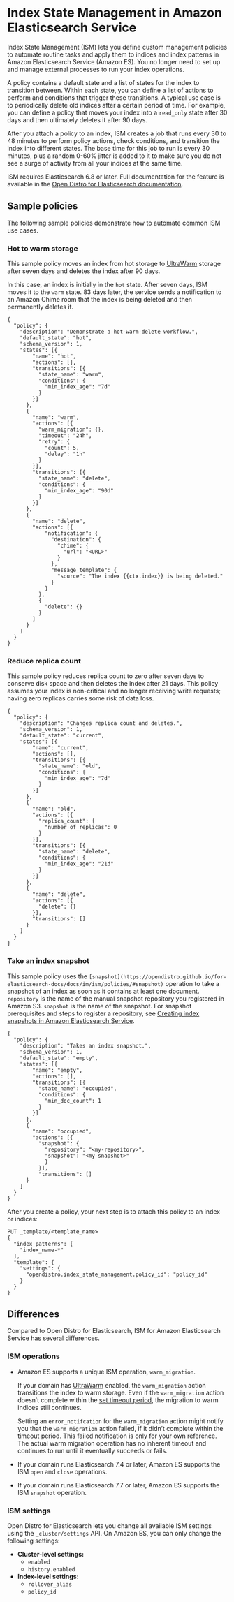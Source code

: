 # Index State Management in Amazon Elasticsearch Service<a name="ism"></a>

Index State Management \(ISM\) lets you define custom management policies to automate routine tasks and apply them to indices and index patterns in Amazon Elasticsearch Service \(Amazon ES\)\. You no longer need to set up and manage external processes to run your index operations\.

A policy contains a default state and a list of states for the index to transition between\. Within each state, you can define a list of actions to perform and conditions that trigger these transitions\. A typical use case is to periodically delete old indices after a certain period of time\. For example, you can define a policy that moves your index into a `read_only` state after 30 days and then ultimately deletes it after 90 days\.

After you attach a policy to an index, ISM creates a job that runs every 30 to 48 minutes to perform policy actions, check conditions, and transition the index into different states\. The base time for this job to run is every 30 minutes, plus a random 0\-60% jitter is added to it to make sure you do not see a surge of activity from all your indices at the same time\.

ISM requires Elasticsearch 6\.8 or later\. Full documentation for the feature is available in the [Open Distro for Elasticsearch documentation](https://opendistro.github.io/for-elasticsearch-docs/docs/im/ism/)\.

## Sample policies<a name="ism-example"></a>

The following sample policies demonstrate how to automate common ISM use cases\.

### Hot to warm storage<a name="ism-example-warm"></a>

This sample policy moves an index from hot storage to [UltraWarm](ultrawarm.md) storage after seven days and deletes the index after 90 days\.

In this case, an index is initially in the `hot` state\. After seven days, ISM moves it to the `warm` state\. 83 days later, the service sends a notification to an Amazon Chime room that the index is being deleted and then permanently deletes it\.

```
{
  "policy": {
    "description": "Demonstrate a hot-warm-delete workflow.",
    "default_state": "hot",
    "schema_version": 1,
    "states": [{
        "name": "hot",
        "actions": [],
        "transitions": [{
          "state_name": "warm",
          "conditions": {
            "min_index_age": "7d"
          }
        }]
      },
      {
        "name": "warm",
        "actions": [{
          "warm_migration": {},
          "timeout": "24h",
          "retry": {
            "count": 5,
            "delay": "1h"
          }
        }],
        "transitions": [{
          "state_name": "delete",
          "conditions": {
            "min_index_age": "90d"
          }
        }]
      },
      {
        "name": "delete",
        "actions": [{
            "notification": {
              "destination": {
                "chime": {
                  "url": "<URL>"
                }
              },
              "message_template": {
                "source": "The index {{ctx.index}} is being deleted."
              }
            }
          },
          {
            "delete": {}
          }
        ]
      }
    ]
  }
}
```

### Reduce replica count<a name="ism-example-replica"></a>

This sample policy reduces replica count to zero after seven days to conserve disk space and then deletes the index after 21 days\. This policy assumes your index is non\-critical and no longer receiving write requests; having zero replicas carries some risk of data loss\.

```
{
  "policy": {
    "description": "Changes replica count and deletes.",
    "schema_version": 1,
    "default_state": "current",
    "states": [{
        "name": "current",
        "actions": [],
        "transitions": [{
          "state_name": "old",
          "conditions": {
            "min_index_age": "7d"
          }
        }]
      },
      {
        "name": "old",
        "actions": [{
          "replica_count": {
            "number_of_replicas": 0
          }
        }],
        "transitions": [{
          "state_name": "delete",
          "conditions": {
            "min_index_age": "21d"
          }
        }]
      },
      {
        "name": "delete",
        "actions": [{
          "delete": {}
        }],
        "transitions": []
      }
    ]
  }
}
```

### Take an index snapshot<a name="ism-example-snapshot"></a>

This sample policy uses the `[snapshot](https://opendistro.github.io/for-elasticsearch-docs/docs/im/ism/policies/#snapshot)` operation to take a snapshot of an index as soon as it contains at least one document\. `repository` is the name of the manual snapshot repository you registered in Amazon S3\. `snapshot` is the name of the snapshot\. For snapshot prerequisites and steps to register a repository, see [Creating index snapshots in Amazon Elasticsearch Service](es-managedomains-snapshots.md)\.

```
{
  "policy": {
    "description": "Takes an index snapshot.",
    "schema_version": 1,
    "default_state": "empty",
    "states": [{
        "name": "empty",
        "actions": [],
        "transitions": [{
          "state_name": "occupied",
          "conditions": {
            "min_doc_count": 1
          }
        }]
      },
      {
        "name": "occupied",
        "actions": [{
          "snapshot": {
            "repository": "<my-repository>",
            "snapshot": "<my-snapshot>"
            }
          }],
          "transitions": []
      }
    ]
  }
}
```

After you create a policy, your next step is to attach this policy to an index or indices:

```
PUT _template/<template_name>
{
  "index_patterns": [
    "index_name-*"
  ],
  "template": {
    "settings": {
      "opendistro.index_state_management.policy_id": "policy_id"
    }
  }
}
```

## Differences<a name="ism-diff"></a>

Compared to Open Distro for Elasticsearch, ISM for Amazon Elasticsearch Service has several differences\. 

### ISM operations<a name="alerting-diff-op"></a>
+ Amazon ES supports a unique ISM operation, `warm_migration`\. 

  If your domain has [UltraWarm](ultrawarm.md) enabled, the `warm_migration` action transitions the index to warm storage\. Even if the `warm_migration` action doesn’t complete within the [set timeout period](https://opendistro.github.io/for-elasticsearch-docs/docs/ism/policies/#actions), the migration to warm indices still continues\.

  Setting an `error_notifcation` for the `warm_migration` action might notify you that the `warm_migration` action failed, if it didn’t complete within the timeout period\. This failed notification is only for your own reference\. The actual warm migration operation has no inherent timeout and continues to run until it eventually succeeds or fails\. 
+ If your domain runs Elasticsearch 7\.4 or later, Amazon ES supports the ISM `open` and `close` operations\.
+ If your domain runs Elasticsearch 7\.7 or later, Amazon ES supports the ISM `snapshot` operation\.

### ISM settings<a name="ism-diff-settings"></a>

Open Distro for Elasticsearch lets you change all available ISM settings using the `_cluster/settings` API\. On Amazon ES, you can only change the following settings:
+ **Cluster\-level settings:**
  + `enabled`
  + `history.enabled`
+ **Index\-level settings:**
  + `rollover_alias`
  + `policy_id`

   